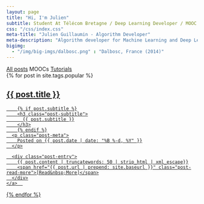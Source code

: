 ```yaml
---
layout: page
title: "Hi, I'm Julien"
subtitle: Student At Télécom Bretagne / Deep Learning Developer / MOOC friendly
css: "/css/index.css"
meta-title: "Julien Guillaumin - Algorithm Developer"
meta-description: "Algorithm developer for Machine Learning and Deep Learning (Theano, Keras, Caffe). Student at Télécom Beratgne - MSc Applied Mathematics"
bigimg:
  - "/img/big-imgs/dalbosc.png" : "Dalbosc, France (2014)"
---
```



<div class="list-filters">
  <a href="/" class="list-filter">All posts</a>
  <span class="list-filter filter-selected">MOOCs</span>
  <a href="/tutorials" class="list-filter">Tutorials</a>
</div>

<div class="posts-list">
  {% for post in site.tags.popular %}
  <article>
    <a class="post-preview" href="{{ post.url | prepend: site.baseurl }}">
	    <h2 class="post-title">{{ post.title }}</h2>
	
	    {% if post.subtitle %}
	    <h3 class="post-subtitle">
	      {{ post.subtitle }}
	    </h3>
	    {% endif %}
      <p class="post-meta">
        Posted on {{ post.date | date: "%B %-d, %Y" }}
      </p>

      <div class="post-entry">
        {{ post.content | truncatewords: 50 | strip_html | xml_escape}}
        <span href="{{ post.url | prepend: site.baseurl }}" class="post-read-more">[Read&nbsp;More]</span>
      </div>
    </a>  
   </article>
  {% endfor %}
</div>
